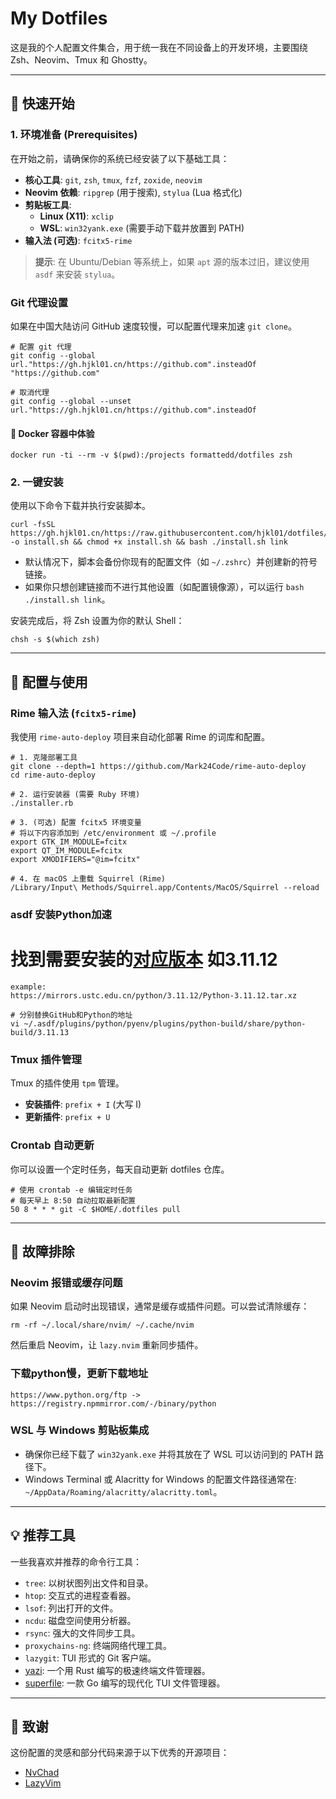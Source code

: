 # My Dotfiles

这是我的个人配置文件集合，用于统一我在不同设备上的开发环境，主要围绕 Zsh、Neovim、Tmux 和 Ghostty。

---

## 🚀 快速开始

### 1. 环境准备 (Prerequisites)

在开始之前，请确保你的系统已经安装了以下基础工具：

-   **核心工具**: `git`, `zsh`, `tmux`, `fzf`, `zoxide`, `neovim`
-   **Neovim 依赖**: `ripgrep` (用于搜索), `stylua` (Lua 格式化)
-   **剪贴板工具**:
    -   **Linux (X11)**: `xclip`
    -   **WSL**: `win32yank.exe` (需要手动下载并放置到 PATH)
-   **输入法 (可选)**: `fcitx5-rime`

> **提示**: 在 Ubuntu/Debian 等系统上，如果 `apt` 源的版本过旧，建议使用 `asdf` 来安装 `stylua`。

### Git 代理设置

如果在中国大陆访问 GitHub 速度较慢，可以配置代理来加速 `git clone`。

```shell
# 配置 git 代理
git config --global url."https://gh.hjkl01.cn/https://github.com".insteadOf "https://github.com"

# 取消代理
git config --global --unset url."https://gh.hjkl01.cn/https://github.com".insteadOf
```

#### 🐳 Docker 容器中体验

```
docker run -ti --rm -v $(pwd):/projects formattedd/dotfiles zsh
```



### 2. 一键安装

使用以下命令下载并执行安装脚本。

```shell
curl -fsSL https://gh.hjkl01.cn/https://raw.githubusercontent.com/hjkl01/dotfiles/refs/heads/master/installer.sh -o install.sh && chmod +x install.sh && bash ./install.sh link
```

-   默认情况下，脚本会备份你现有的配置文件（如 `~/.zshrc`）并创建新的符号链接。
-   如果你只想创建链接而不进行其他设置（如配置镜像源），可以运行 `bash ./install.sh link`。

安装完成后，将 Zsh 设置为你的默认 Shell：

```shell
chsh -s $(which zsh)
```

---

## 🔧 配置与使用

### Rime 输入法 (`fcitx5-rime`)

我使用 `rime-auto-deploy` 项目来自动化部署 Rime 的词库和配置。

```shell
# 1. 克隆部署工具
git clone --depth=1 https://github.com/Mark24Code/rime-auto-deploy
cd rime-auto-deploy

# 2. 运行安装器 (需要 Ruby 环境)
./installer.rb

# 3. (可选) 配置 fcitx5 环境变量
# 将以下内容添加到 /etc/environment 或 ~/.profile
export GTK_IM_MODULE=fcitx
export QT_IM_MODULE=fcitx
export XMODIFIERS="@im=fcitx"

# 4. 在 macOS 上重载 Squirrel (Rime)
/Library/Input\ Methods/Squirrel.app/Contents/MacOS/Squirrel --reload
```

### asdf 安装Python加速

# 找到需要安装的[对应版本](https://mirrors.cernet.edu.cn/list/pythonxy) 如3.11.12
```
example:
https://mirrors.ustc.edu.cn/python/3.11.12/Python-3.11.12.tar.xz

# 分别替换GitHub和Python的地址
vi ~/.asdf/plugins/python/pyenv/plugins/python-build/share/python-build/3.11.13
```

### Tmux 插件管理

Tmux 的插件使用 `tpm` 管理。

-   **安装插件**: `prefix + I` (大写 I)
-   **更新插件**: `prefix + U`

### Crontab 自动更新

你可以设置一个定时任务，每天自动更新 dotfiles 仓库。

```cron
# 使用 crontab -e 编辑定时任务
# 每天早上 8:50 自动拉取最新配置
50 8 * * * git -C $HOME/.dotfiles pull
```

---

## 🤔 故障排除

### Neovim 报错或缓存问题

如果 Neovim 启动时出现错误，通常是缓存或插件问题。可以尝试清除缓存：

```shell
rm -rf ~/.local/share/nvim/ ~/.cache/nvim
```
然后重启 Neovim，让 `lazy.nvim` 重新同步插件。

### 下载python慢，更新下载地址

```shell
https://www.python.org/ftp -> https://registry.npmmirror.com/-/binary/python
```

### WSL 与 Windows 剪贴板集成

-   确保你已经下载了 `win32yank.exe` 并将其放在了 WSL 可以访问到的 PATH 路径下。
-   Windows Terminal 或 Alacritty for Windows 的配置文件路径通常在: `~/AppData/Roaming/alacritty/alacritty.toml`。

---

## 💡 推荐工具

一些我喜欢并推荐的命令行工具：

-   `tree`: 以树状图列出文件和目录。
-   `htop`: 交互式的进程查看器。
-   `lsof`: 列出打开的文件。
-   `ncdu`: 磁盘空间使用分析器。
-   `rsync`: 强大的文件同步工具。
-   `proxychains-ng`: 终端网络代理工具。
-   `lazygit`: TUI 形式的 Git 客户端。
-   [yazi](https://github.com/sxyazi/yazi): 一个用 Rust 编写的极速终端文件管理器。
-   [superfile](https://github.com/yorukot/superfile): 一款 Go 编写的现代化 TUI 文件管理器。

---

## 🙏 致谢

这份配置的灵感和部分代码来源于以下优秀的开源项目：

-   [NvChad](https://github.com/NvChad/NvChad)
-   [LazyVim](https://github.com/LazyVim/LazyVim)
